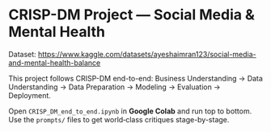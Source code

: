 
# CRISP-DM Project — Social Media & Mental Health

Dataset: https://www.kaggle.com/datasets/ayeshaimran123/social-media-and-mental-health-balance

This project follows CRISP-DM end-to-end: Business Understanding → Data Understanding → Data Preparation → Modeling → Evaluation → Deployment.

Open `CRISP_DM_end_to_end.ipynb` in **Google Colab** and run top to bottom. Use the `prompts/` files to get world‑class critiques stage-by-stage.
